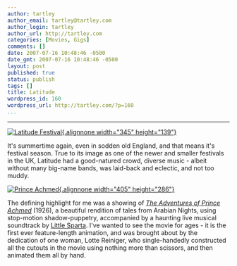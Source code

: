 ```yaml
---
author: tartley
author_email: tartley@tartley.com
author_login: tartley
author_url: http://tartley.com
categories: [Movies, Gigs]
comments: []
date: 2007-07-16 10:48:46 -0500
date_gmt: 2007-07-16 10:48:46 -0500
layout: post
published: true
status: publish
tags: []
title: Latitude
wordpress_id: 160
wordpress_url: http://tartley.com/?p=160
...
```

---

<div class="floatleft">

[![Latitude
Festival](http://tartley.com/wp-content/uploads/2007/07/latitude.jpg){.alignnone
width="345"
height="139"}](http://www.latitudefestival.co.uk "Latitude Festival")

</div>

It's summertime again, even in sodden old England, and that means it's
festival season. True to its image as one of the newer and smaller
festivals in the UK, Latitude had a good-natured crowd, diverse music -
albeit without many big-name bands, was laid-back and eclectic, and not
too muddy.

<div class="floatright">

[![Prince
Achmed](http://tartley.com/wp-content/uploads/2007/07/prince-achmed.jpg){.alignnone
width="405"
height="286"}](http://tartley.com/wp-content/uploads/2007/07/prince-achmed.jpg "Prince Achmed")

</div>

The defining highlight for me was a showing of *[The Adventures of
Prince Achmed](http://imdb.com/title/tt0015532/)* (1926), a beautiful
rendition of tales from Arabian Nights, using stop-motion
shadow-puppetry, accompanied by a haunting live musical soundtrack by
[Little Sparta](http://www.myspace.com/littlesparta). I've wanted to see
the movie for ages - it is the first ever feature-length animation, and
was brought about by the dedication of one woman, Lotte Reiniger, who
single-handedly constructed all the cutouts in the movie using nothing
more than scissors, and then animated them all by hand.
